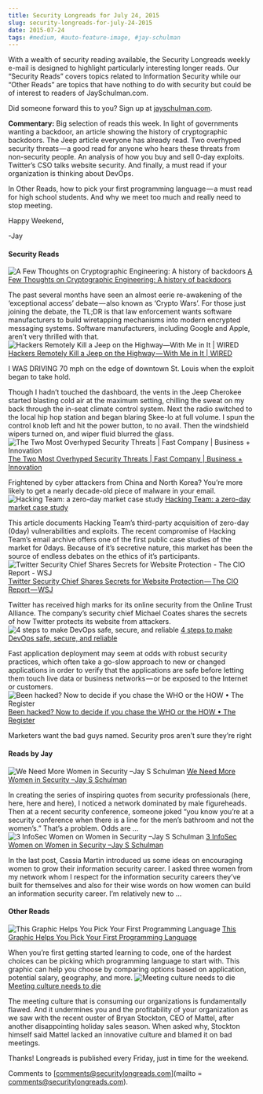 ```yaml
---
title: Security Longreads for July 24, 2015
slug: security-longreads-for-july-24-2015
date: 2015-07-24
tags: #medium, #auto-feature-image, #jay-schulman
---
```


With a wealth of security reading available, the Security Longreads weekly e-mail is designed to highlight particularly interesting longer reads. Our “Security Reads” covers topics related to Information Security while our “Other Reads” are topics that have nothing to do with security but could be of interest to readers of JaySchulman.com.

Did someone forward this to you? Sign up at [jayschulman.com](https://www.jayschulman.com/longreads).

**Commentary:** Big selection of reads this week. In light of governments wanting a backdoor, an article showing the history of cryptographic backdoors. The Jeep article everyone has already read. Two overhyped security threats — a good read for anyone who hears these threats from non-security people. An analysis of how you buy and sell 0-day exploits. Twitter’s CSO talks website security. And finally, a must read if your organization is thinking about DevOps.

In Other Reads, how to pick your first programming language — a must read for high school students. And why we meet too much and really need to stop meeting.

Happy Weekend,

-Jay

#### Security Reads
![A Few Thoughts on Cryptographic Engineering: A history of backdoors](__GHOST_URL__/content/images/max/800/0-mBY-wS9_7wFUpOsG.jpg)
[A Few Thoughts on Cryptographic Engineering: A history of backdoors](http://blog.cryptographyengineering.com/2015/07/a-history-of-backdoors.html)

The past several months have seen an almost eerie re-awakening of the ‘exceptional access’ debate — also known as ‘Crypto Wars’. For those just joining the debate, the TL;DR is that law enforcement wants software manufacturers to build wiretapping mechanisms into modern encrypted messaging systems. Software manufacturers, including Google and Apple, aren’t very thrilled with that.
![Hackers Remotely Kill a Jeep on the Highway—With Me in It | WIRED](__GHOST_URL__/content/images/max/800/0-1Ta1RjJROfvs8eEe.jpg)
[Hackers Remotely Kill a Jeep on the Highway — With Me in It | WIRED](http://www.wired.com/2015/07/hackers-remotely-kill-jeep-highway/)

I WAS DRIVING 70 mph on the edge of downtown St. Louis when the exploit began to take hold.

Though I hadn’t touched the dashboard, the vents in the Jeep Cherokee started blasting cold air at the maximum setting, chilling the sweat on my back through the in-seat climate control system. Next the radio switched to the local hip hop station and began blaring Skee-lo at full volume. I spun the control knob left and hit the power button, to no avail. Then the windshield wipers turned on, and wiper fluid blurred the glass.
![The Two Most Overhyped Security Threats | Fast Company | Business + Innovation](__GHOST_URL__/content/images/max/800/0-ScGLXFEj49o4Vm7H.jpg)
[The Two Most Overhyped Security Threats | Fast Company | Business + Innovation](https://www.fastcompany.com/3048459/elasticity/the-two-most-overhyped-security-threats)

Frightened by cyber attackers from China and North Korea? You’re more likely to get a nearly decade-old piece of malware in your email.
![Hacking Team: a zero-day market case study](__GHOST_URL__/content/images/max/800/0-KBG5l8TkZsgeKgV0.png)
[Hacking Team: a zero-day market case study](http://tsyrklevich.net/2015/07/22/hacking-team-0day-market/)

This article documents Hacking Team’s third-party acquisition of zero-day (0day) vulnerabilities and exploits. The recent compromise of Hacking Team’s email archive offers one of the first public case studies of the market for 0days. Because of it’s secretive nature, this market has been the source of endless debates on the ethics of it’s participants.
![Twitter Security Chief Shares Secrets for Website Protection - The CIO Report - WSJ](__GHOST_URL__/content/images/max/800/0-wI8Ty0hdmKWfFsF_.jpg)
[Twitter Security Chief Shares Secrets for Website Protection — The CIO Report — WSJ](http://blogs.wsj.com/cio/2015/07/23/twitter-security-chief-shares-secrets-for-protecting-its-website/)

Twitter has received high marks for its online security from the Online Trust Alliance. The company’s security chief Michael Coates shares the secrets of how Twitter protects its website from attackers.
![4 steps to make DevOps safe, secure, and reliable](__GHOST_URL__/content/images/max/800/0-BvPB64SwA9w1Lcqj.jpg)
[4 steps to make DevOps safe, secure, and reliable](http://www.networkworld.com/article/2951758/software/4-steps-to-make-devops-safe-secure-and-reliable.html)

Fast application deployment may seem at odds with robust security practices, which often take a go-slow approach to new or changed applications in order to verify that the applications are safe before letting them touch live data or business networks — or be exposed to the Internet or customers.
![Been hacked? Now to decide if you chase the WHO or the HOW • The Register](__GHOST_URL__/content/images/max/800/0-fCVWVfEThlaGC1mf.jpg)
[Been hacked? Now to decide if you chase the WHO or the HOW • The Register](http://www.theregister.co.uk/2015/07/14/attribution_feature/)

Marketers want the bad guys named. Security pros aren’t sure they’re right

#### Reads by Jay
![We Need More Women in Security –Jay S Schulman](__GHOST_URL__/content/images/max/800/0-LZRMQvavixXDjJdr.png)
[We Need More Women in Security –Jay S Schulman](https://www.jayschulman.com/we-need-more-women-in-security/#utm_source=rss&amp;utm_medium=rss&amp;utm_campaign=we-need-more-women-in-security)

In creating the series of inspiring quotes from security professionals (here, here, here and here), I noticed a network dominated by male figureheads. Then at a recent security conference, someone joked “you know you’re at a security conference when there is a line for the men’s bathroom and not the women’s.” That’s a problem. Odds are …
![3 InfoSec Women on Women in Security –Jay S Schulman](__GHOST_URL__/content/images/max/800/0-obzaCbEX8Kl8EhGE.png)
[3 InfoSec Women on Women in Security –Jay S Schulman](https://www.jayschulman.com/3-infosec-women-on-women-in-security/#utm_source=rss&amp;utm_medium=rss&amp;utm_campaign=3-infosec-women-on-women-in-security)

In the last post, Cassia Martin introduced us some ideas on encouraging women to grow their information security career. I asked three women from my network whom I respect for the information security careers they’ve built for themselves and also for their wise words on how women can build an information security career. I’m relatively new to …

#### Other Reads
![This Graphic Helps You Pick Your First Programming Language](__GHOST_URL__/content/images/max/800/0-n3fkmA5Gy_Slf-d8.jpg)
[This Graphic Helps You Pick Your First Programming Language](http://lifehacker.com/this-graphic-helps-you-pick-your-first-programming-lang-1719213677)

When you’re first getting started learning to code, one of the hardest choices can be picking which programming language to start with. This graphic can help you choose by comparing options based on application, potential salary, geography, and more.
![Meeting culture needs to die](__GHOST_URL__/content/images/max/800/0-tcs1fIOuRHqjkl16.jpg)
[Meeting culture needs to die](http://thenextweb.com/insider/2015/07/19/meeting-culture-needs-to-die/)

The meeting culture that is consuming our organizations is fundamentally flawed. And it undermines you and the profitability of your organization as we saw with the recent ouster of Bryan Stockton, CEO of Mattel, after another disappointing holiday sales season. When asked why, Stockton himself said Mattel lacked an innovative culture and blamed it on bad meetings.

Thanks! Longreads is published every Friday, just in time for the weekend.

Comments to [comments@securitylongreads.com](mailto = comments@securitylongreads.com).
